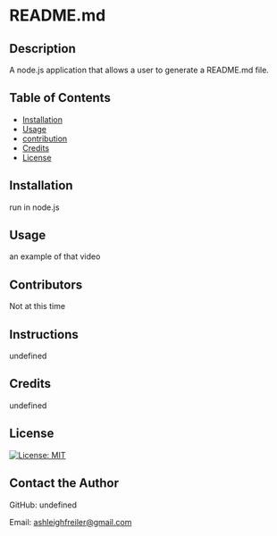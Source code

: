 # README.md
## Description
A node.js application that allows a user to generate a README.md file.    
## Table of Contents
* [Installation](#installation)
* [Usage](#usage)
* [contribution](#contribution)
* [Credits](#credits)
* [License](#license)
## Installation
run in node.js
## Usage
an example of that video
## Contributors
Not at this time
## Instructions
undefined
## Credits
undefined
## License
[![License: MIT](https://img.shields.io/badge/License-MIT-yellow.svg)](https://opensource.org/licenses/MIT)
        
## Contact the Author
GitHub: undefined

Email: ashleighfreiler@gmail.com